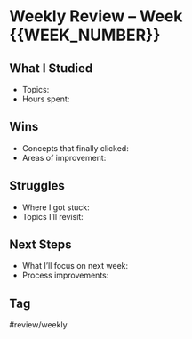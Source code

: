 # Weekly Review – Week {{WEEK_NUMBER}}

## What I Studied
- Topics:
- Hours spent:

## Wins
- Concepts that finally clicked:
- Areas of improvement:

## Struggles
- Where I got stuck:
- Topics I’ll revisit:

## Next Steps
- What I’ll focus on next week:
- Process improvements:

## Tag
#review/weekly